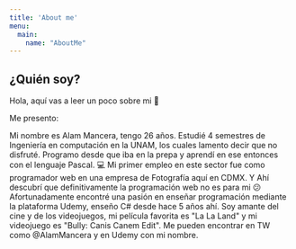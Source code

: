 ```yaml
---
title: 'About me'
menu:
  main:
    name: "AboutMe"
---
```


## ¿Quién soy?

Hola, aquí vas a leer un poco sobre mi 🤩

Me presento:

Mi nombre es Alam Mancera, tengo 26 años.
Estudié 4 semestres de Ingeniería en computación en la UNAM, los cuales lamento decir que no disfruté.
Programo desde que iba en la prepa y aprendí en ese entonces con el lenguaje Pascal. 💻
Mi primer empleo en este sector fue como programador web en una empresa de Fotografía aquí en CDMX. Y Ahí descubrí que definitivamente la programación web no es para mi 😕
Afortunadamente encontré una pasión en enseñar programación mediante la plataforma Udemy, enseño C# desde hace 5 años ahí.
Soy amante del cine y de los videojuegos, mi película favorita es "La La Land" y mi videojuego es "Bully: Canis Canem Edit".
Me pueden encontrar en TW como @AlamMancera y en Udemy con mi nombre.

